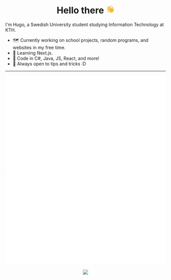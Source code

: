 <h1 align="center">Hello there <a href="https://youtu.be/dQw4w9WgXcQ"><img height="26em" src="https://raw.githubusercontent.com/Cactooz/Cactooz/main/img/hand.svg"></a></h1>

I'm Hugo, a Swedish University student studying Information Technology at KTH.

- 🗺️ Currently working on school projects, random programs, and websites in my free time.
- 🌱 Learning Next.js.
- 💾 Code in C#, Java, JS, React, and more!
- 🤔 Always open to tips and tricks :D

---

<p align="center" width="100%">
    <img src="https://raw.githubusercontent.com/Cactooz/Stats/master/generated/overview.svg#gh-dark-mode-only">
    <img src="https://raw.githubusercontent.com/Cactooz/Stats/master/generated/languages.svg#gh-dark-mode-only">
</p>
<p align="center" width="100%">
    <img src="http://github-readme-streak-stats.herokuapp.com?user=Cactooz&theme=dark&date_format=j%20M%5B%20Y%5D&background=0D1117&sideLabels=ADBAC7&currStreakLabel=FF6600&border=30363D&stroke=0D1117&ring=FF6600&fire=FF6600&dates=ADBAC7&currStreakNum=ADBAC7&sideNums=ADBAC7">
</p>

